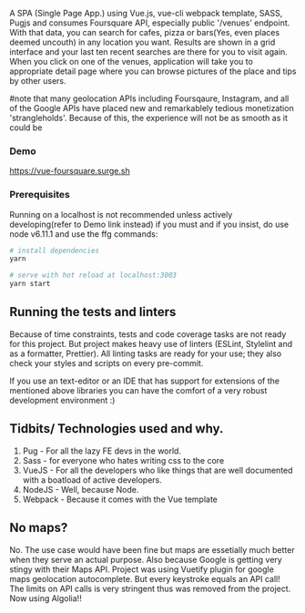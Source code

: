 

A SPA (Single Page App.) using Vue.js, vue-cli webpack template, SASS, Pugjs and consumes Foursquare API, especially public '/venues' endpoint. With that data,  you can search for cafes, pizza or bars(Yes, even places deemed uncouth) in any location you want. Results are shown in a grid interface and your last ten recent searches are there for you to visit again. When you click on one of the venues, application will take you to appropriate detail page where you can browse pictures of the place and tips by other users.

#note that many geolocation APIs including Foursqaure, Instagram, and all of the Google APIs have placed new and remarkablely tedious monetization 'strangleholds'. Because of this, the experience will not be as smooth as it could be

### Demo
https://vue-foursquare.surge.sh

### Prerequisites

Running on a localhost is not recommended unless actively developing(refer to Demo link instead) if you must and if you insist, do use node v6.11.1 and use the ffg commands:

``` bash
# install dependencies
yarn

# serve with hot reload at localhost:3003
yarn start

```

## Running the tests and linters

Because of time constraints, tests and code coverage tasks are not ready for this project. But project makes heavy use of linters (ESLint, Stylelint and as a formatter, Prettier). All linting tasks are ready for your use; they also check your styles and scripts on every pre-commit.

If you use an text-editor or an IDE that has support for extensions of the mentioned above libraries you can have the comfort of a very robust development environment :)

## Tidbits/ Technologies used and why.
1. Pug - For all the lazy FE devs in the world.
2. Sass - for everyone who hates writing css to the core
3. VueJS - For all the developers who like things that are well documented with a boatload of active developers.
4. NodeJS - Well, because Node.
5. Webpack - Because it comes with the Vue template

## No maps?
No. The use case would have been fine but maps are essetially much better when they serve an actual purpose. Also because Google is getting very stingy with their Maps API. Project was using Vuetify plugin for google maps geolocation autocomplete. But every keystroke equals an API call! The limits on API calls is very stringent thus was removed from the project. Now using Algolia!! 